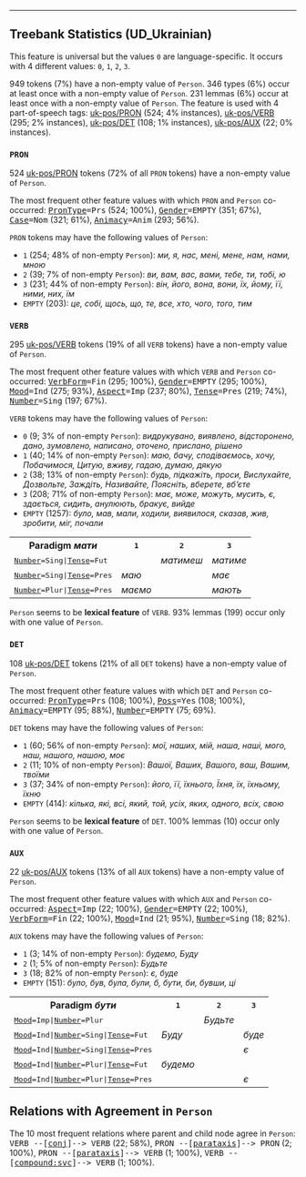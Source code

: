 

--------------------------------------------------------------------------------

## Treebank Statistics (UD_Ukrainian)

This feature is universal but the values `0` are language-specific.
It occurs with 4 different values: `0`, `1`, `2`, `3`.

949 tokens (7%) have a non-empty value of `Person`.
346 types (6%) occur at least once with a non-empty value of `Person`.
231 lemmas (6%) occur at least once with a non-empty value of `Person`.
The feature is used with 4 part-of-speech tags: [uk-pos/PRON]() (524; 4% instances), [uk-pos/VERB]() (295; 2% instances), [uk-pos/DET]() (108; 1% instances), [uk-pos/AUX]() (22; 0% instances).

### `PRON`

524 [uk-pos/PRON]() tokens (72% of all `PRON` tokens) have a non-empty value of `Person`.

The most frequent other feature values with which `PRON` and `Person` co-occurred: <tt><a href="PronType.html">PronType</a>=Prs</tt> (524; 100%), <tt><a href="Gender.html">Gender</a>=EMPTY</tt> (351; 67%), <tt><a href="Case.html">Case</a>=Nom</tt> (321; 61%), <tt><a href="Animacy.html">Animacy</a>=Anim</tt> (293; 56%).

`PRON` tokens may have the following values of `Person`:

* `1` (254; 48% of non-empty `Person`): <em>ми, я, нас, мені, мене, нам, нами, мною</em>
* `2` (39; 7% of non-empty `Person`): <em>ви, вам, вас, вами, тебе, ти, тобі, ю</em>
* `3` (231; 44% of non-empty `Person`): <em>він, його, вона, вони, їх, йому, її, ними, них, їм</em>
* `EMPTY` (203): <em>це, собі, щось, що, те, все, хто, чого, того, тим</em>

### `VERB`

295 [uk-pos/VERB]() tokens (19% of all `VERB` tokens) have a non-empty value of `Person`.

The most frequent other feature values with which `VERB` and `Person` co-occurred: <tt><a href="VerbForm.html">VerbForm</a>=Fin</tt> (295; 100%), <tt><a href="Gender.html">Gender</a>=EMPTY</tt> (295; 100%), <tt><a href="Mood.html">Mood</a>=Ind</tt> (275; 93%), <tt><a href="Aspect.html">Aspect</a>=Imp</tt> (237; 80%), <tt><a href="Tense.html">Tense</a>=Pres</tt> (219; 74%), <tt><a href="Number.html">Number</a>=Sing</tt> (197; 67%).

`VERB` tokens may have the following values of `Person`:

* `0` (9; 3% of non-empty `Person`): <em>видрукувано, виявлено, відсторонено, дано, зумовлено, написано, оточено, прислано, рішено</em>
* `1` (40; 14% of non-empty `Person`): <em>маю, бачу, сподіваємось, хочу, Побачимося, Цитую, вживу, гадаю, думаю, дякую</em>
* `2` (38; 13% of non-empty `Person`): <em>будь, підкажіть, проси, Вислухайте, Дозвольте, Заждіть, Називайте, Поясніть, вберете, вб’єте</em>
* `3` (208; 71% of non-empty `Person`): <em>має, може, можуть, мусить, є, здається, сидить, анулюють, бракує, вийде</em>
* `EMPTY` (1257): <em>було, мав, мали, ходили, виявилося, сказав, жив, зробити, міг, почали</em>

<table>
  <tr><th>Paradigm <i>мати</i></th><th><tt>1</tt></th><th><tt>2</tt></th><th><tt>3</tt></th></tr>
  <tr><td><tt><a href="Number.html">Number</a>=Sing|<a href="Tense.html">Tense</a>=Fut</tt></td><td></td><td><em>матимеш</em></td><td><em>матиме</em></td></tr>
  <tr><td><tt><a href="Number.html">Number</a>=Sing|<a href="Tense.html">Tense</a>=Pres</tt></td><td><em>маю</em></td><td></td><td><em>має</em></td></tr>
  <tr><td><tt><a href="Number.html">Number</a>=Plur|<a href="Tense.html">Tense</a>=Pres</tt></td><td><em>маємо</em></td><td></td><td><em>мають</em></td></tr>
</table>

`Person` seems to be **lexical feature** of `VERB`. 93% lemmas (199) occur only with one value of `Person`.

### `DET`

108 [uk-pos/DET]() tokens (21% of all `DET` tokens) have a non-empty value of `Person`.

The most frequent other feature values with which `DET` and `Person` co-occurred: <tt><a href="PronType.html">PronType</a>=Prs</tt> (108; 100%), <tt><a href="Poss.html">Poss</a>=Yes</tt> (108; 100%), <tt><a href="Animacy.html">Animacy</a>=EMPTY</tt> (95; 88%), <tt><a href="Number.html">Number</a>=EMPTY</tt> (75; 69%).

`DET` tokens may have the following values of `Person`:

* `1` (60; 56% of non-empty `Person`): <em>мої, наших, мій, наша, наші, мого, наш, нашого, нашою, моє</em>
* `2` (11; 10% of non-empty `Person`): <em>Вашої, Ваших, Вашого, ваш, Вашим, твоїми</em>
* `3` (37; 34% of non-empty `Person`): <em>його, її, їхнього, Їхня, їх, їхньому, їхню</em>
* `EMPTY` (414): <em>кілька, які, всі, який, той, усіх, яких, одного, всіх, свою</em>

`Person` seems to be **lexical feature** of `DET`. 100% lemmas (10) occur only with one value of `Person`.

### `AUX`

22 [uk-pos/AUX]() tokens (13% of all `AUX` tokens) have a non-empty value of `Person`.

The most frequent other feature values with which `AUX` and `Person` co-occurred: <tt><a href="Aspect.html">Aspect</a>=Imp</tt> (22; 100%), <tt><a href="Gender.html">Gender</a>=EMPTY</tt> (22; 100%), <tt><a href="VerbForm.html">VerbForm</a>=Fin</tt> (22; 100%), <tt><a href="Mood.html">Mood</a>=Ind</tt> (21; 95%), <tt><a href="Number.html">Number</a>=Sing</tt> (18; 82%).

`AUX` tokens may have the following values of `Person`:

* `1` (3; 14% of non-empty `Person`): <em>будемо, Буду</em>
* `2` (1; 5% of non-empty `Person`): <em>Будьте</em>
* `3` (18; 82% of non-empty `Person`): <em>є, буде</em>
* `EMPTY` (151): <em>було, був, була, були, б, бути, би, бувши, ці</em>

<table>
  <tr><th>Paradigm <i>бути</i></th><th><tt>1</tt></th><th><tt>2</tt></th><th><tt>3</tt></th></tr>
  <tr><td><tt><a href="Mood.html">Mood</a>=Imp|<a href="Number.html">Number</a>=Plur</tt></td><td></td><td><em>Будьте</em></td><td></td></tr>
  <tr><td><tt><a href="Mood.html">Mood</a>=Ind|<a href="Number.html">Number</a>=Sing|<a href="Tense.html">Tense</a>=Fut</tt></td><td><em>Буду</em></td><td></td><td><em>буде</em></td></tr>
  <tr><td><tt><a href="Mood.html">Mood</a>=Ind|<a href="Number.html">Number</a>=Sing|<a href="Tense.html">Tense</a>=Pres</tt></td><td></td><td></td><td><em>є</em></td></tr>
  <tr><td><tt><a href="Mood.html">Mood</a>=Ind|<a href="Number.html">Number</a>=Plur|<a href="Tense.html">Tense</a>=Fut</tt></td><td><em>будемо</em></td><td></td><td></td></tr>
  <tr><td><tt><a href="Mood.html">Mood</a>=Ind|<a href="Number.html">Number</a>=Plur|<a href="Tense.html">Tense</a>=Pres</tt></td><td></td><td></td><td><em>є</em></td></tr>
</table>

## Relations with Agreement in `Person`

The 10 most frequent relations where parent and child node agree in `Person`:
<tt>VERB --[<a href="../dep/conj.html">conj</a>]--> VERB</tt> (22; 58%),
<tt>PRON --[<a href="../dep/parataxis.html">parataxis</a>]--> PRON</tt> (2; 100%),
<tt>PRON --[<a href="../dep/parataxis.html">parataxis</a>]--> VERB</tt> (1; 100%),
<tt>VERB --[<a href="../dep/compound:svc.html">compound:svc</a>]--> VERB</tt> (1; 100%).

